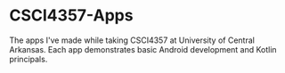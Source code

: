 # CSCI4357-Apps
The apps I've made while taking CSCI4357 at University of Central Arkansas. Each app demonstrates basic Android development and Kotlin principals. 
